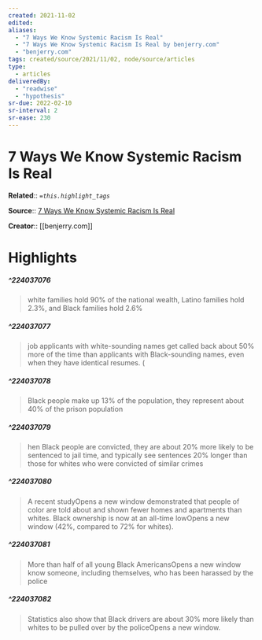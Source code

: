 ```yaml
---
created: 2021-11-02
edited: 
aliases:
  - "7 Ways We Know Systemic Racism Is Real"
  - "7 Ways We Know Systemic Racism Is Real by benjerry.com"
  - "benjerry.com"
tags: created/source/2021/11/02, node/source/articles
type:
  - articles
deliveredBy:
  - "readwise"
  - "hypothesis"
sr-due: 2022-02-10
sr-interval: 2
sr-ease: 230
---
```

# 7 Ways We Know Systemic Racism Is Real

**Related**:: 
*`=this.highlight_tags`*

**Source**:: [7 Ways We Know Systemic Racism Is Real](https://www.benjerry.com/whats-new/2016/systemic-racism-is-real)

**Creator**:: [[benjerry.com]]

# Highlights
##### ^224037076
  
> white families hold 90% of the national wealth, Latino families hold 2.3%, and Black families hold 2.6% 

##### ^224037077
  
> job applicants with white-sounding names get called back about 50% more of the time than applicants with Black-sounding names, even when they have identical resumes. ( 

##### ^224037078
  
> Black people make up 13% of the population, they represent about 40% of the prison population 

##### ^224037079
  
> hen Black people are convicted, they are about 20% more likely to be sentenced to jail time, and typically see sentences 20% longer than those for whites who were convicted of similar crimes 

##### ^224037080
  
> A recent studyOpens a new window demonstrated that people of color are told about and shown fewer homes and apartments than whites. Black ownership is now at an all-time lowOpens a new window (42%, compared to 72% for whites). 

##### ^224037081
  
> More than half of all young Black AmericansOpens a new window know someone, including themselves, who has been harassed by the police 

##### ^224037082
  
> Statistics also show that Black drivers are about 30% more likely than whites to be pulled over by the policeOpens a new window. 

